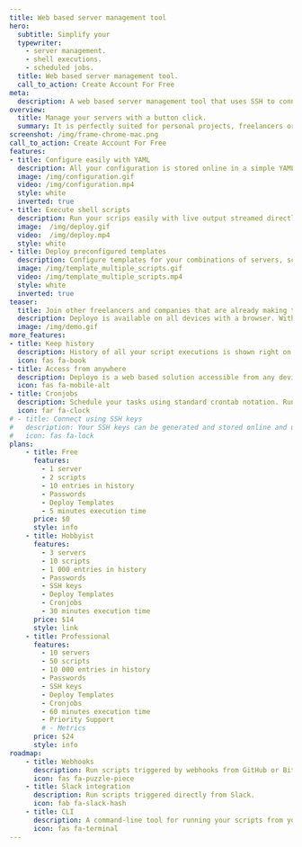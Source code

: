 ```yaml
---
title: Web based server management tool
hero:
  subtitle: Simplify your
  typewriter:
    - server management.
    - shell executions.
    - scheduled jobs.
  title: Web based server management tool.
  call_to_action: Create Account For Free
meta:
  description: A web based server management tool that uses SSH to connect to your servers. Simplify your server maintenence, deployments or remote shell executions.
overview:
  title: Manage your servers with a button click.
  summary: It is perfectly suited for personal projects, freelancers or small companies looking to speed up their remote tasks.
screenshot: /img/frame-chrome-mac.png
call_to_action: Create Account For Free
features:
- title: Configure easily with YAML
  description: All your configuration is stored online in a simple YAML file. Easily edit with syntax highlighting.
  image: /img/configuration.gif
  video: /img/configuration.mp4
  style: white
  inverted: true
- title: Execute shell scripts
  description: Run your scrips easily with live output streamed directly from your server. You can configure multiple servers and multiple scripts.
  image:  /img/deploy.gif
  video:  /img/deploy.mp4
  style: white
- title: Deploy preconfigured templates
  description: Configure templates for your combinations of servers, scripts and variables that you execute most often.
  image: /img/template_multiple_scripts.gif
  video: /img/template_multiple_scripts.mp4
  style: white
  inverted: true
teaser:
  title: Join other freelancers and companies that are already making their life simpler.
  description: Deployo is available on all devices with a browser. With your configuration safely stored online you are able to deploy your software or setup servers easily and conveniently.
  image: /img/demo.gif
more_features:
- title: Keep history
  description: History of all your script executions is shown right on your dashboard. You can access old executions and execute again the same script with same parameters with ease.
  icon: fas fa-book
- title: Access from anywhere
  description: Deployo is a web based solution accessible from any device with a browser. So desktop, tablet or mobile, it is at your fingertips.
  icon: fas fa-mobile-alt
- title: Cronjobs
  description: Schedule your tasks using standard crontab notation. Run your scripts in configured intervals. You can see cronjobs in history and preview the output like with any other execution.
  icon: far fa-clock
# - title: Connect using SSH keys
#   description: Your SSH keys can be generated and stored online and used everytime you acces your server. Have a private key already? Just upload it!
#   icon: fas fa-lock
plans:
    - title: Free
      features:
        - 1 server
        - 2 scripts
        - 10 entries in history
        - Passwords
        - Deploy Templates
        - 5 minutes execution time
      price: $0
      style: info
    - title: Hobbyist
      features:
        - 3 servers
        - 10 scripts
        - 1 000 entries in history
        - Passwords
        - SSH keys
        - Deploy Templates
        - Cronjobs
        - 30 minutes execution time
      price: $14
      style: link
    - title: Professional
      features:
        - 10 servers
        - 50 scripts
        - 10 000 entries in history
        - Passwords
        - SSH keys
        - Deploy Templates
        - Cronjobs
        - 60 minutes execution time
        - Priority Support
        # - Metrics
      price: $24
      style: info
roadmap:
    - title: Webhooks
      description: Run scripts triggered by webhooks from GitHub or Bitbucket.
      icon: fas fa-puzzle-piece
    - title: Slack integration
      description: Run scripts triggered directly from Slack.
      icon: fab fa-slack-hash
    - title: CLI
      description: A command-line tool for running your scripts from your terminal.
      icon: fas fa-terminal
---
```

